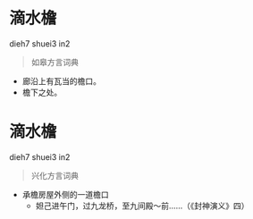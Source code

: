 # 滴水檐
dieh7 shuei3 in2
> 如皋方言词典
- 廊沿上有瓦当的檐口。
- 檐下之处。

# 滴水檐
dieh7 shuei3 in2
> 兴化方言词典
- 承檐房屋外侧的一道檐口
  - 妲己进午门，过九龙桥，至九间殿～前……（《封神演义》四）
